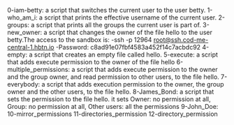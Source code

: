0-iam-betty: a script that switches the current user to the user betty.
1-who_am_i:  a script that prints the effective username of the current user. 
2-groups:  a script that prints all the groups the current user is part of.
3-new_owner: a script that changes the owner of the file hello to the user betty.The access to the sandbox is:
-ssh -p 12964 root@ssh.cod-me-central-1.hbtn.io
-Password: c8ad91e07fbf4583a452f14c7acbdc92
4-empty:  a script that creates an empty file called hello.
5-execute: a script that adds execute permission to the owner of the file hello
6-multiple_permissions: a script that adds execute permission to the owner and the group owner, and read permission to other users, to the file hello.
7-everybody: a script that adds execution permission to the owner, the group owner and the other users, to the file hello.
8-James_Bond:  a script that sets the permission to the file hello. it sets Owner: no permission at all, Group: no permission at all, Other users: all the permissions
9-John_Doe: 
10-mirror_permissions
11-directories_permission
12-directory_permission
